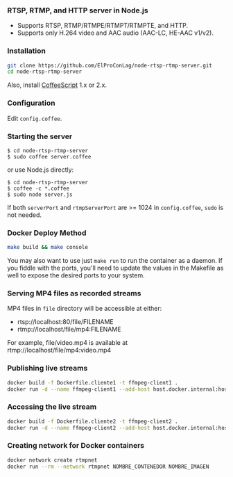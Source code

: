 ### RTSP, RTMP, and HTTP server in Node.js

- Supports RTSP, RTMP/RTMPE/RTMPT/RTMPTE, and HTTP.
- Supports only H.264 video and AAC audio (AAC-LC, HE-AAC v1/v2).

### Installation

```bash
git clone https://github.com/ElProConLag/node-rtsp-rtmp-server.git
cd node-rtsp-rtmp-server
```

Also, install [CoffeeScript](https://coffeescript.org/) 1.x or 2.x.

### Configuration

Edit `config.coffee`.

### Starting the server

    $ cd node-rtsp-rtmp-server
    $ sudo coffee server.coffee

or use Node.js directly:

    $ cd node-rtsp-rtmp-server
    $ coffee -c *.coffee
    $ sudo node server.js

If both `serverPort` and `rtmpServerPort` are >= 1024 in `config.coffee`, `sudo` is not needed.

### Docker Deploy Method
```bash
make build && make console
```
You may also want to use just `make run` to run the container as a daemon.  If you fiddle with the ports, you'll need to update the values in the Makefile as well to expose the desired ports to your system.

### Serving MP4 files as recorded streams

MP4 files in `file` directory will be accessible at either:

- rtsp://localhost:80/file/FILENAME
- rtmp://localhost/file/mp4:FILENAME

For example, file/video.mp4 is available at rtmp://localhost/file/mp4:video.mp4

### Publishing live streams

```bash
docker build -f Dockerfile.cliente1 -t ffmpeg-client1 .
docker run -d --name ffmpeg-client1 --add-host host.docker.internal:host-gateway ffmpeg-client1
```

### Accessing the live stream

```bash
docker build -f Dockerfile.cliente2 -t ffmpeg-client2 .
docker run -d --name ffmpeg-client2 --add-host host.docker.internal:host-gateway ffmpeg-client2
```

### Creating network for Docker containers

```bash
docker network create rtmpnet
docker run --rm --network rtmpnet NOMBRE_CONTENEDOR NOMBRE_IMAGEN
```